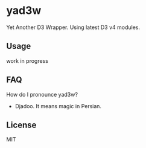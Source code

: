 
# yad3w

Yet Another D3 Wrapper. Using latest D3 v4 modules.

## Usage

work in progress

## FAQ

How do I pronounce yad3w?

- Djadoo. It means magic in Persian.

## License

MIT
